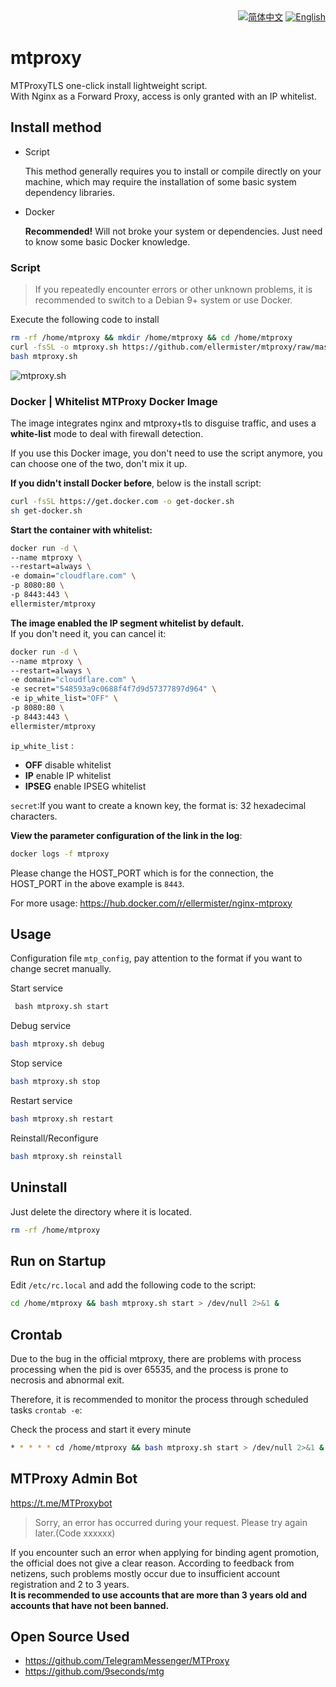 <div align="right">
  <a title="简体中文" href="README.md"><img src="https://img.shields.io/badge/-%E7%AE%80%E4%BD%93%E4%B8%AD%E6%96%87-545759?style=for-the-badge" alt="简体中文" /></a>
  <a title="English" href="README_EN.md"><img src="https://img.shields.io/badge/-English-A31F34?style=for-the-badge" alt="English"></a>
</div>

# mtproxy

MTProxyTLS one-click install lightweight script.  
With Nginx as a Forward Proxy, access is only granted with an IP whitelist.


## Install method

- Script

  This method generally requires you to install or compile directly on your machine, which may require the installation of some basic system dependency libraries.

- Docker

  **Recommended!** Will not broke your system or dependencies. Just need to know some basic Docker knowledge.

### Script

> If you repeatedly encounter errors or other unknown problems, it is recommended to switch to a Debian 9+ system or use Docker.

Execute the following code to install

```bash
rm -rf /home/mtproxy && mkdir /home/mtproxy && cd /home/mtproxy
curl -fsSL -o mtproxy.sh https://github.com/ellermister/mtproxy/raw/master/mtproxy.sh
bash mtproxy.sh
```

 ![mtproxy.sh](https://raw.githubusercontent.com/ellermister/mtproxy/master/mtproxy.jpg)

### Docker | Whitelist MTProxy Docker Image

The image integrates nginx and mtproxy+tls to disguise traffic, and uses a **white-list** mode to deal with firewall detection.

If you use this Docker image, you don't need to use the script anymore, you can choose one of the two, don't mix it up.

**If you didn't install Docker before**, below is the install script:

```bash
curl -fsSL https://get.docker.com -o get-docker.sh
sh get-docker.sh
```

**Start the container with whitelist:**

 ```bash
docker run -d \
--name mtproxy \
--restart=always \
-e domain="cloudflare.com" \
-p 8080:80 \
-p 8443:443 \
ellermister/mtproxy
 ```

**The image enabled the IP segment whitelist by default.**  
If you don't need it, you can cancel it:

```bash
docker run -d \
--name mtproxy \
--restart=always \
-e domain="cloudflare.com" \
-e secret="548593a9c0688f4f7d9d57377897d964" \
-e ip_white_list="OFF" \
-p 8080:80 \
-p 8443:443 \
ellermister/mtproxy
```

`ip_white_list` :

- **OFF** disable whitelist
- **IP** enable IP whitelist
- **IPSEG** enable IPSEG whitelist

`secret`:If you want to create a known key, the format is: 32 hexadecimal characters.

**View the parameter configuration of the link in the log**:

```bash
docker logs -f mtproxy
```

Please change the HOST_PORT which is for the connection, the HOST_PORT in the above example is `8443`.

For more usage: <https://hub.docker.com/r/ellermister/nginx-mtproxy>

## Usage

Configuration file `mtp_config`, pay attention to the format if you want to change secret manually.

Start service

```bash
 bash mtproxy.sh start
```

Debug service

```bash
bash mtproxy.sh debug
```

Stop service

```bash
bash mtproxy.sh stop
```

Restart service

```bash
bash mtproxy.sh restart
```

Reinstall/Reconfigure

```bash
bash mtproxy.sh reinstall
```

## Uninstall

Just delete the directory where it is located.

```bash
rm -rf /home/mtproxy
```

## Run on Startup

Edit `/etc/rc.local` and add the following code to the script:

```bash
cd /home/mtproxy && bash mtproxy.sh start > /dev/null 2>&1 &
```

## Crontab

Due to the bug in the official mtproxy, there are problems with process processing when the pid is over 65535, and the process is prone to necrosis and abnormal exit.

Therefore, it is recommended to monitor the process through scheduled tasks `crontab -e`:

Check the process and start it every minute

```bash
* * * * * cd /home/mtproxy && bash mtproxy.sh start > /dev/null 2>&1 &
```

## MTProxy Admin Bot

<https://t.me/MTProxybot>
> Sorry, an error has occurred during your request. Please try again later.(Code xxxxxx)

If you encounter such an error when applying for binding agent promotion, the official does not give a clear reason. According to feedback from netizens, such problems mostly occur due to insufficient account registration and 2 to 3 years.  
**It is recommended to use accounts that are more than 3 years old and accounts that have not been banned.**

## Open Source Used

- <https://github.com/TelegramMessenger/MTProxy>
- <https://github.com/9seconds/mtg>
